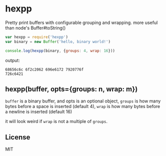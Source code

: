 # hexpp

Pretty print buffers with configurable grouping and wrapping.
more useful than node's Buffer#toString()

``` js
var hexpp = require('hexpp')
var binary = new Buffer('hello, binary world!')

console.log(hexpp(binary, {groups: 4, wrap: 16}))

```
output:

```
68656c6c 6f2c2062 696e6172 7920776f 
726c6421 

```

## hexpp(buffer, opts={groups: n, wrap: m})

`buffer` is a binary buffer,
and opts is an optional object,
`groups` is how many bytes before a space is inserted (default 4),
`wrap` is how many bytes before a newline is inserted (default 16)

it will look weird if `wrap` is not a multiple of `groups`.

## License

MIT
